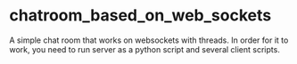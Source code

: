# chatroom_based_on_web_sockets
A simple chat room that works on websockets with threads. In order for it to work, you need to run server as a python script and several client scripts. 
